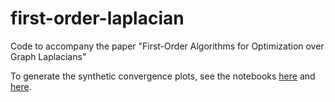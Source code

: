 # first-order-laplacian
Code to accompany the paper "First-Order Algorithms for Optimization over Graph Laplacians"

To generate the synthetic convergence plots, see the notebooks [here]([https://duckduckgo.com](https://github.com/twmaunu/first-order-laplacian/blob/main/experiments_conv.ipynb)https://github.com/twmaunu/first-order-laplacian/blob/main/experiments_conv.ipynb) and [here](https://github.com/twmaunu/first-order-laplacian/blob/main/experiments_conv_proj.ipynb).
